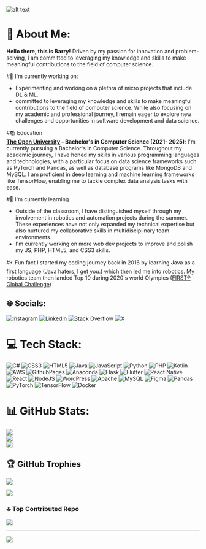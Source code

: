 ![alt text](https://aureatelabs.com/wp-content/uploads/2018/04/banner-Add-Custom-Validation-Rule-in-Magento-2.jpg)
# 💫 About Me:
**Hello there, this is Barry!** Driven by my passion for innovation and problem-solving, I am committed to leveraging my knowledge and skills to make meaningful contributions to the field of computer science.

#🔭 I'm currently working on:<br>
- Experimenting and working on a plethra of micro projects that include DL & ML.
- committed to leveraging my knowledge and skills to make meaningful contributions to the field of computer science. While also focusing on my academic and professional journey, I remain eager to explore new challenges and opportunities in software development and data science.

#📚 Education<br>
**[The Open University](https://www.open.ac.uk/ "The Open University") - Bachelor's in Computer Science (2021- 2025)**: I'm currently pursuing a Bachelor's in Computer Science. Throughout my academic journey, I have honed my skills in various programming languages and technologies, with a particular focus on data science frameworks such as PyTorch and Pandas, as well as database programs like MongoDB and MySQL. I am proficient in deep learning and machine learning frameworks like TensorFlow, enabling me to tackle complex data analysis tasks with ease.

#🌱 I'm currently learning<br>
- Outside of the classroom, I have distinguished myself through my involvement in robotics and automation projects during the summer. These experiences have not only expanded my technical expertise but also nurtured my collaborative skills in multidisciplinary team environments.
- I'm currently working on more web dev projects to improve and polish my JS, PHP, HTML5, and CSS3 skills.

#⚡ Fun fact
I started my coding journey back in 2016 by learning Java as a first language (Java haters, I get you.) which then led me into robotics. My robotics team then landed Top 10 during 2020's world Olympics ([FIRST® Global Challenge](https://first.global/fgc/ "FIRST® Global Challenge"))

## 🌐 Socials:
[![Instagram](https://img.shields.io/badge/Instagram-%23E4405F.svg?logo=Instagram&logoColor=white)](https://instagram.com/barry.zz) [![LinkedIn](https://img.shields.io/badge/LinkedIn-%230077B5.svg?logo=linkedin&logoColor=white)](https://linkedin.com/in/barryjellah) [![Stack Overflow](https://img.shields.io/badge/-Stackoverflow-FE7A16?logo=stack-overflow&logoColor=white)](https://stackoverflow.com/users/16139765) [![X](https://img.shields.io/badge/X-black.svg?logo=X&logoColor=white)](https://x.com/LaGare01) 

# 💻 Tech Stack:
![C#](https://img.shields.io/badge/c%23-%23239120.svg?style=for-the-badge&logo=csharp&logoColor=white) ![CSS3](https://img.shields.io/badge/css3-%231572B6.svg?style=for-the-badge&logo=css3&logoColor=white) ![HTML5](https://img.shields.io/badge/html5-%23E34F26.svg?style=for-the-badge&logo=html5&logoColor=white) ![Java](https://img.shields.io/badge/java-%23ED8B00.svg?style=for-the-badge&logo=openjdk&logoColor=white) ![JavaScript](https://img.shields.io/badge/javascript-%23323330.svg?style=for-the-badge&logo=javascript&logoColor=%23F7DF1E) ![Python](https://img.shields.io/badge/python-3670A0?style=for-the-badge&logo=python&logoColor=ffdd54) ![PHP](https://img.shields.io/badge/php-%23777BB4.svg?style=for-the-badge&logo=php&logoColor=white) ![Kotlin](https://img.shields.io/badge/kotlin-%237F52FF.svg?style=for-the-badge&logo=kotlin&logoColor=white) ![AWS](https://img.shields.io/badge/AWS-%23FF9900.svg?style=for-the-badge&logo=amazon-aws&logoColor=white) ![GithubPages](https://img.shields.io/badge/github%20pages-121013?style=for-the-badge&logo=github&logoColor=white) ![Anaconda](https://img.shields.io/badge/Anaconda-%2344A833.svg?style=for-the-badge&logo=anaconda&logoColor=white) ![Flask](https://img.shields.io/badge/flask-%23000.svg?style=for-the-badge&logo=flask&logoColor=white) ![Flutter](https://img.shields.io/badge/Flutter-%2302569B.svg?style=for-the-badge&logo=Flutter&logoColor=white) ![React Native](https://img.shields.io/badge/react_native-%2320232a.svg?style=for-the-badge&logo=react&logoColor=%2361DAFB) ![React](https://img.shields.io/badge/react-%2320232a.svg?style=for-the-badge&logo=react&logoColor=%2361DAFB) ![NodeJS](https://img.shields.io/badge/node.js-6DA55F?style=for-the-badge&logo=node.js&logoColor=white) ![WordPress](https://img.shields.io/badge/WordPress-%23117AC9.svg?style=for-the-badge&logo=WordPress&logoColor=white) ![Apache](https://img.shields.io/badge/apache-%23D42029.svg?style=for-the-badge&logo=apache&logoColor=white) ![MySQL](https://img.shields.io/badge/mysql-%2300000f.svg?style=for-the-badge&logo=mysql&logoColor=white) ![Figma](https://img.shields.io/badge/figma-%23F24E1E.svg?style=for-the-badge&logo=figma&logoColor=white) ![Pandas](https://img.shields.io/badge/pandas-%23150458.svg?style=for-the-badge&logo=pandas&logoColor=white) ![PyTorch](https://img.shields.io/badge/PyTorch-%23EE4C2C.svg?style=for-the-badge&logo=PyTorch&logoColor=white) ![TensorFlow](https://img.shields.io/badge/TensorFlow-%23FF6F00.svg?style=for-the-badge&logo=TensorFlow&logoColor=white) ![Docker](https://img.shields.io/badge/docker-%230db7ed.svg?style=for-the-badge&logo=docker&logoColor=white)
# 📊 GitHub Stats:
![](https://github-readme-stats.vercel.app/api?username=ThatBaz&theme=dark&hide_border=false&include_all_commits=true&count_private=true)<br/>
![](https://github-readme-streak-stats.herokuapp.com/?user=ThatBaz&theme=dark&hide_border=false)<br/>
![](https://github-readme-stats.vercel.app/api/top-langs/?username=ThatBaz&theme=dark&hide_border=false&include_all_commits=true&count_private=true&layout=compact)

## 🏆 GitHub Trophies
![](https://github-profile-trophy.vercel.app/?username=ThatBaz&theme=radical&no-frame=false&no-bg=true&margin-w=4)


![](https://quotes-github-readme.vercel.app/api?type=horizontal&theme=radical)

### 🔝 Top Contributed Repo
![](https://github-contributor-stats.vercel.app/api?username=ThatBaz&limit=5&theme=radical&combine_all_yearly_contributions=true)

---
[![](https://visitcount.itsvg.in/api?id=ThatBaz&icon=0&color=0)](https://visitcount.itsvg.in)

<!-- Proudly created with GPRM ( https://gprm.itsvg.in ) -->
